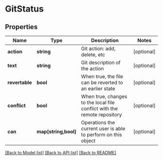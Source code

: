 # GitStatus

## Properties
Name | Type | Description | Notes
------------ | ------------- | ------------- | -------------
**action** | **string** | Git action: add, delete, etc | [optional] 
**text** | **string** | Git description of the action | [optional] 
**revertable** | **bool** | When true, the file can be reverted to an earlier state | [optional] 
**conflict** | **bool** | When true, changes to the local file conflict with the remote repository | [optional] 
**can** | **map[string,bool]** | Operations the current user is able to perform on this object | [optional] 

[[Back to Model list]](../README.md#documentation-for-models) [[Back to API list]](../README.md#documentation-for-api-endpoints) [[Back to README]](../README.md)


